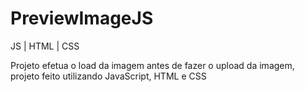 # PreviewImageJS
JS | HTML | CSS

Projeto efetua o load da imagem antes de fazer o upload da imagem, projeto feito utilizando JavaScript, HTML e CSS
